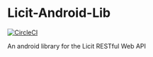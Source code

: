 # Licit-Android-Lib

[![CircleCI](https://circleci.com/gh/CoWare/Licit-Android-Lib/tree/develop.svg?style=svg)](https://circleci.com/gh/CoWare/Licit-Android-Lib/tree/develop)

An android library for the Licit RESTful Web API
